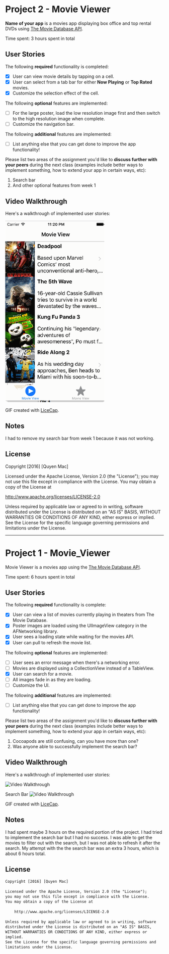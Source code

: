 # Project 2 - Movie Viewer

**Name of your app** is a movies app displaying box office and top rental DVDs using [The Movie Database API](http://docs.themoviedb.apiary.io/#).

Time spent: 3 hours spent in total

## User Stories

The following **required** functionality is completed:

- [X] User can view movie details by tapping on a cell.
- [X] User can select from a tab bar for either **Now Playing** or **Top Rated** movies.
- [X] Customize the selection effect of the cell.

The following **optional** features are implemented:

- [ ] For the large poster, load the low resolution image first and then switch to the high resolution image when complete.
- [ ] Customize the navigation bar.

The following **additional** features are implemented:

- [ ] List anything else that you can get done to improve the app functionality!

Please list two areas of the assignment you'd like to **discuss further with your peers** during the next class (examples include better ways to implement something, how to extend your app in certain ways, etc):

1. Search bar
2. And other optional features from week 1

## Video Walkthrough 

Here's a walkthrough of implemented user stories:

<img src='https://github.com/qqmac/Movie_Viewer/blob/master/week2.2.gif' title='Video Walkthrough' width='' alt='Video Walkthrough' />

GIF created with [LiceCap](http://www.cockos.com/licecap/).

## Notes

I had to remove my search bar from week 1 because it was not working.

## License

Copyright [2016] [Quyen Mac]

Licensed under the Apache License, Version 2.0 (the "License");
you may not use this file except in compliance with the License.
You may obtain a copy of the License at

http://www.apache.org/licenses/LICENSE-2.0

Unless required by applicable law or agreed to in writing, software
distributed under the License is distributed on an "AS IS" BASIS,
WITHOUT WARRANTIES OR CONDITIONS OF ANY KIND, either express or implied.
See the License for the specific language governing permissions and
limitations under the License.


********************************************************

# Project 1 - Movie_Viewer

Movie Viewer is a movies app using the [The Movie Database API](http://docs.themoviedb.apiary.io/#).

Time spent: 6 hours spent in total

## User Stories

The following **required** functionality is complete:

- [X] User can view a list of movies currently playing in theaters from The Movie Database.
- [X] Poster images are loaded using the UIImageView category in the AFNetworking library.
- [X] User sees a loading state while waiting for the movies API.
- [X] User can pull to refresh the movie list.

The following **optional** features are implemented:

- [ ] User sees an error message when there's a networking error.
- [ ] Movies are displayed using a CollectionView instead of a TableView.
- [X] User can search for a movie.
- [ ] All images fade in as they are loading.
- [ ] Customize the UI.

The following **additional** features are implemented:

- [ ] List anything else that you can get done to improve the app functionality!

Please list two areas of the assignment you'd like to **discuss further with your peers** during the next class (examples include better ways to implement something, how to extend your app in certain ways, etc):

1. Cocoapods are still confusing, can you have more than one?
2. Was anyone able to successfully implement the search bar?

## Video Walkthrough 

Here's a walkthrough of implemented user stories:

<img src='http://i.imgur.com/d1dmzkR.gif' title='Video Walkthrough' width='' alt='Video Walkthrough' />

Search Bar
<img src='http://i.imgur.com/7vq6KTh.jpg' title='Video Walkthrough' width='' alt='Video Walkthrough' />

GIF created with [LiceCap](http://www.cockos.com/licecap/).

## Notes

I had spent maybe 3 hours on the required portion of the project. I had tried to implement the search bar but I had no success. I was able to get the movies to filter out with the search, but I was not able to refresh it after the search. My attempt with the the search bar was an extra 3 hours, which is about 6 hours total.

## License

    Copyright [2016] [Quyen Mac]

    Licensed under the Apache License, Version 2.0 (the "License");
    you may not use this file except in compliance with the License.
    You may obtain a copy of the License at

        http://www.apache.org/licenses/LICENSE-2.0

    Unless required by applicable law or agreed to in writing, software
    distributed under the License is distributed on an "AS IS" BASIS,
    WITHOUT WARRANTIES OR CONDITIONS OF ANY KIND, either express or implied.
    See the License for the specific language governing permissions and
    limitations under the License.
